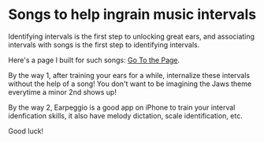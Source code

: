 # Songs to help ingrain music intervals
Identifying intervals is the first step to unlocking great ears, and associating intervals with songs is the first step to identifying intervals.

Here's a page I built for such songs: [Go To the Page](http://github.com).

By the way 1, after training your ears for a while, internalize these intervals without the help of a song! You don't want to be imagining the Jaws theme everytime a minor 2nd shows up!

By the way 2, Earpeggio is a good app on iPhone to train your interval idenfication skills, it also have melody dictation, scale identification, etc.

Good luck!
